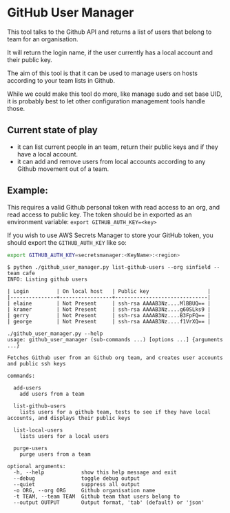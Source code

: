 # GitHub User Manager

This tool talks to the Github API and returns a list of users that belong to team for an organisation.

It will return the login name, if the user currently has a local account and their public key.

The aim of this tool is that it can be used to manage users on hosts according to your team lists in Github.

While we could make this tool do more, like manage sudo and set base UID, it is probably best to let other configuration management
tools handle those. 

## Current state of play

  * it can list current people in an team, return their public keys and if they have a local account.
  * it can add and remove users from local accounts according to any Github movement out of a team.


## Example:

This requires a valid Github personal token with read access to an org, and read access to public key. The token should
be in exported as an environment variable: `export GITHUB_AUTH_KEY=<key>`

If you wish to use AWS Secrets Manager to store your GitHub token, you should export the `GITHUB_AUTH_KEY` like so:

```bash
export GITHUB_AUTH_KEY=secretsmanager:<KeyName>:<region>
```

```text
$ python ./github_user_manager.py list-github-users --org sinfield --team cafe
INFO: Listing github users

| Login         | On local host   | Public key                   |
|---------------+-----------------+------------------------------|
| elaine        | Not Present     | ssh-rsa AAAAB3Nz....MlBBUQ== |
| kramer        | Not Present     | ssh-rsa AAAAB3Nz....g60SLks9 |
| gerry         | Not Present     | ssh-rsa AAAAB3Nz....B3FpFQ== |
| george        | Not Present     | ssh-rsa AAAAB3Nz....f1VrXQ== |
```

```text
./github_user_manager.py --help
usage: github_user_manager (sub-commands ...) [options ...] {arguments ...}

Fetches Github user from an Github org team, and creates user accounts and public ssh keys

commands:

  add-users
    add users from a team

  list-github-users
    lists users for a github team, tests to see if they have local accounts, and displays their public keys

  list-local-users
    lists users for a local users

  purge-users
    purge users from a team

optional arguments:
  -h, --help            show this help message and exit
  --debug               toggle debug output
  --quiet               suppress all output
  -o ORG, --org ORG     Github organisation name
  -t TEAM, --team TEAM  Github team that users belong to
  --output OUTPUT       Output format, 'tab' (default) or 'json'
  ```
